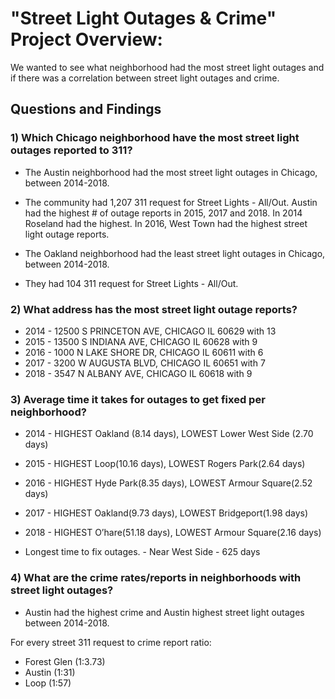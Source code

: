 # "Street Light Outages & Crime" Project Overview:

We wanted to see what neighborhood had the most street light outages and if there was a correlation between street light outages and crime. 

## Questions and Findings

### 1) Which Chicago neighborhood have the most street light outages reported to 311?

* The Austin neighborhood had the most street light outages in Chicago, between 2014-2018.
* The community had 1,207 311 request for Street Lights - All/Out. Austin had the highest # of outage
reports in 2015, 2017 and 2018. In 2014 Roseland had the highest. In 2016, West Town had the
highest street light outage reports.

* The Oakland neighborhood had the least street light outages in Chicago, between 2014-2018.
* They had 104 311 request for Street Lights - All/Out.


### 2) What address has the most street light outage reports?

* 2014 - 12500 S PRINCETON AVE, CHICAGO IL 60629 with 13
* 2015 - 13500 S INDIANA AVE, CHICAGO IL 60628 with 9
* 2016 - 1000 N LAKE SHORE DR, CHICAGO IL 60611 with 6
* 2017 - 3200 W AUGUSTA BLVD, CHICAGO IL 60651 with 7
* 2018 - 3547 N ALBANY AVE, CHICAGO IL 60618 with  9 


### 3) Average time it takes for outages to get fixed per neighborhood?

* 2014 - HIGHEST Oakland (8.14 days), LOWEST Lower West Side (2.70 days)
* 2015 - HIGHEST Loop(10.16 days), LOWEST Rogers Park(2.64 days)
* 2016 - HIGHEST Hyde Park(8.35 days), LOWEST Armour Square(2.52 days)
* 2017 - HIGHEST Oakland(9.73 days), LOWEST Bridgeport(1.98 days)
* 2018 - HIGHEST O’hare(51.18 days), LOWEST Armour Square(2.16 days)

* Longest time to fix outages. - Near West Side - 625 days

### 4) What are the crime rates/reports in neighborhoods with street light outages?

* Austin had the highest crime and Austin highest street light outages between 2014-2018.

For every street 311 request to crime report ratio:
* Forest Glen (1:3.73)
* Austin (1:31)
* Loop (1:57)